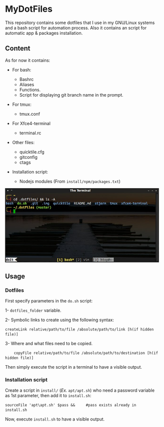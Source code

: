 MyDotFiles
==========

This repository contains some dotfiles that I use in my GNU/Linux systems and a bash script for automation process.
Also it contains an script for automatic app & packages installation.

Content
-------

As for now it contains:

- For bash:
    * Bashrc
    * Aliases
    * Functions.
    * Script for displaying git branch name in the prompt.

- For tmux:
    * tmux.conf

- For Xfce4-terminal
    * terminal.rc

- Other files:
    * quicktile.cfg
    * gitconfig
    * ctags

- Installation script:
	* Nodejs modules (From `install/npm/packages.txt`)

![Basic terminal window](.img/screen-terminal.jpg)

Usage
-----

### Dotfiles

First specify parameters in the `do.sh` script:

1- `dotfiles_folder` variable.

2- Symbolic links to create using the following syntax:

```
createLink relative/path/to/file /absolute/path/to/link [h(if hidden file)]
```

3- Where and what files need to be copied.

```
    copyFile relative/path/to/file /absolute/path/to/destination [h(if hidden file)]
```

Then simply execute the script in a terminal to have a visible output.

### Installation script

Create a script in `install/` (*Ex.* `apt/apt.sh`) who need a password variable as 1st parameter, then add it to `install.sh`:

```
sourceFile 'apt\apt.sh' $pass &&	 #pass exists already in install.sh
```

Now, execute `install.sh` to have a visible output.

